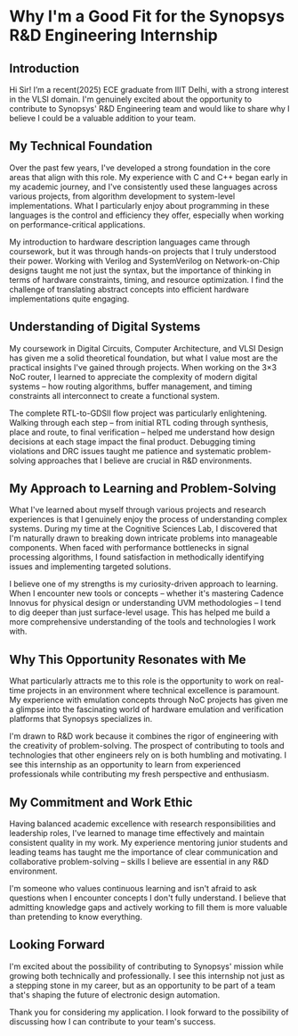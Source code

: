 # Why I'm a Good Fit for the Synopsys R&D Engineering Internship

## Introduction

Hi Sir! I’m a recent(2025) ECE graduate from IIIT Delhi, with a strong interest in the VLSI domain. I'm genuinely excited about the opportunity to contribute to Synopsys' R&D Engineering team and would like to share why I believe I could be a valuable addition to your team.

## My Technical Foundation

Over the past few years, I've developed a strong foundation in the core areas that align with this role. My experience with C and C++ began early in my academic journey, and I've consistently used these languages across various projects, from algorithm development to system-level implementations. What I particularly enjoy about programming in these languages is the control and efficiency they offer, especially when working on performance-critical applications.

My introduction to hardware description languages came through coursework, but it was through hands-on projects that I truly understood their power. Working with Verilog and SystemVerilog on Network-on-Chip designs taught me not just the syntax, but the importance of thinking in terms of hardware constraints, timing, and resource optimization. I find the challenge of translating abstract concepts into efficient hardware implementations quite engaging.

## Understanding of Digital Systems

My coursework in Digital Circuits, Computer Architecture, and VLSI Design has given me a solid theoretical foundation, but what I value most are the practical insights I've gained through projects. When working on the 3×3 NoC router, I learned to appreciate the complexity of modern digital systems – how routing algorithms, buffer management, and timing constraints all interconnect to create a functional system.

The complete RTL-to-GDSII flow project was particularly enlightening. Walking through each step – from initial RTL coding through synthesis, place and route, to final verification – helped me understand how design decisions at each stage impact the final product. Debugging timing violations and DRC issues taught me patience and systematic problem-solving approaches that I believe are crucial in R&D environments.

## My Approach to Learning and Problem-Solving

What I've learned about myself through various projects and research experiences is that I genuinely enjoy the process of understanding complex systems. During my time at the Cognitive Sciences Lab, I discovered that I'm naturally drawn to breaking down intricate problems into manageable components. When faced with performance bottlenecks in signal processing algorithms, I found satisfaction in methodically identifying issues and implementing targeted solutions.

I believe one of my strengths is my curiosity-driven approach to learning. When I encounter new tools or concepts – whether it's mastering Cadence Innovus for physical design or understanding UVM methodologies – I tend to dig deeper than just surface-level usage. This has helped me build a more comprehensive understanding of the tools and technologies I work with.

## Why This Opportunity Resonates with Me

What particularly attracts me to this role is the opportunity to work on real-time projects in an environment where technical excellence is paramount. My experience with emulation concepts through NoC projects has given me a glimpse into the fascinating world of hardware emulation and verification platforms that Synopsys specializes in.

I'm drawn to R&D work because it combines the rigor of engineering with the creativity of problem-solving. The prospect of contributing to tools and technologies that other engineers rely on is both humbling and motivating. I see this internship as an opportunity to learn from experienced professionals while contributing my fresh perspective and enthusiasm.

## My Commitment and Work Ethic

Having balanced academic excellence with research responsibilities and leadership roles, I've learned to manage time effectively and maintain consistent quality in my work. My experience mentoring junior students and leading teams has taught me the importance of clear communication and collaborative problem-solving – skills I believe are essential in any R&D environment.

I'm someone who values continuous learning and isn't afraid to ask questions when I encounter concepts I don't fully understand. I believe that admitting knowledge gaps and actively working to fill them is more valuable than pretending to know everything.

## Looking Forward

I'm excited about the possibility of contributing to Synopsys' mission while growing both technically and professionally. I see this internship not just as a stepping stone in my career, but as an opportunity to be part of a team that's shaping the future of electronic design automation.

Thank you for considering my application. I look forward to the possibility of discussing how I can contribute to your team's success.

